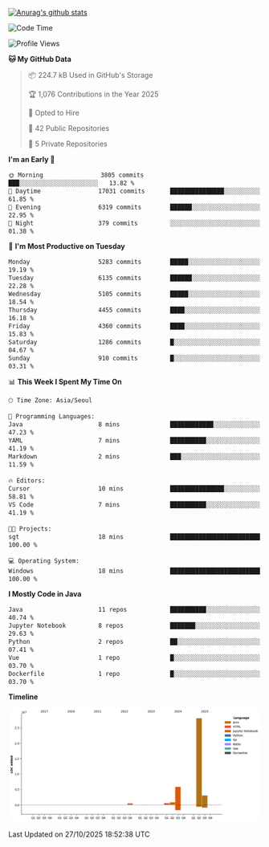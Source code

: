 [![Anurag's github stats](https://github-readme-stats.vercel.app/api?username=hajubal)](https://github.com/anuraghazra/github-readme-stats)

<!--START_SECTION:waka-->
![Code Time](http://img.shields.io/badge/Code%20Time-797%20hrs%2037%20mins-blue)

![Profile Views](http://img.shields.io/badge/Profile%20Views-0-blue)

**🐱 My GitHub Data** 

> 📦 224.7 kB Used in GitHub's Storage 
 > 
> 🏆 1,076 Contributions in the Year 2025
 > 
> 💼 Opted to Hire
 > 
> 📜 42 Public Repositories 
 > 
> 🔑 5 Private Repositories 
 > 
**I'm an Early 🐤** 

```text
🌞 Morning                3805 commits        ███░░░░░░░░░░░░░░░░░░░░░░   13.82 % 
🌆 Daytime                17031 commits       ███████████████░░░░░░░░░░   61.85 % 
🌃 Evening                6319 commits        ██████░░░░░░░░░░░░░░░░░░░   22.95 % 
🌙 Night                  379 commits         ░░░░░░░░░░░░░░░░░░░░░░░░░   01.38 % 
```
📅 **I'm Most Productive on Tuesday** 

```text
Monday                   5283 commits        █████░░░░░░░░░░░░░░░░░░░░   19.19 % 
Tuesday                  6135 commits        ██████░░░░░░░░░░░░░░░░░░░   22.28 % 
Wednesday                5105 commits        █████░░░░░░░░░░░░░░░░░░░░   18.54 % 
Thursday                 4455 commits        ████░░░░░░░░░░░░░░░░░░░░░   16.18 % 
Friday                   4360 commits        ████░░░░░░░░░░░░░░░░░░░░░   15.83 % 
Saturday                 1286 commits        █░░░░░░░░░░░░░░░░░░░░░░░░   04.67 % 
Sunday                   910 commits         █░░░░░░░░░░░░░░░░░░░░░░░░   03.31 % 
```


📊 **This Week I Spent My Time On** 

```text
🕑︎ Time Zone: Asia/Seoul

💬 Programming Languages: 
Java                     8 mins              ████████████░░░░░░░░░░░░░   47.23 % 
YAML                     7 mins              ██████████░░░░░░░░░░░░░░░   41.19 % 
Markdown                 2 mins              ███░░░░░░░░░░░░░░░░░░░░░░   11.59 % 

🔥 Editors: 
Cursor                   10 mins             ███████████████░░░░░░░░░░   58.81 % 
VS Code                  7 mins              ██████████░░░░░░░░░░░░░░░   41.19 % 

🐱‍💻 Projects: 
sgt                      18 mins             █████████████████████████   100.00 % 

💻 Operating System: 
Windows                  18 mins             █████████████████████████   100.00 % 
```

**I Mostly Code in Java** 

```text
Java                     11 repos            ██████████░░░░░░░░░░░░░░░   40.74 % 
Jupyter Notebook         8 repos             ███████░░░░░░░░░░░░░░░░░░   29.63 % 
Python                   2 repos             ██░░░░░░░░░░░░░░░░░░░░░░░   07.41 % 
Vue                      1 repo              █░░░░░░░░░░░░░░░░░░░░░░░░   03.70 % 
Dockerfile               1 repo              █░░░░░░░░░░░░░░░░░░░░░░░░   03.70 % 
```



**Timeline**

![Lines of Code chart](https://raw.githubusercontent.com/hajubal/hajubal/main/assets/bar_graph.png)


 Last Updated on 27/10/2025 18:52:38 UTC
<!--END_SECTION:waka-->
